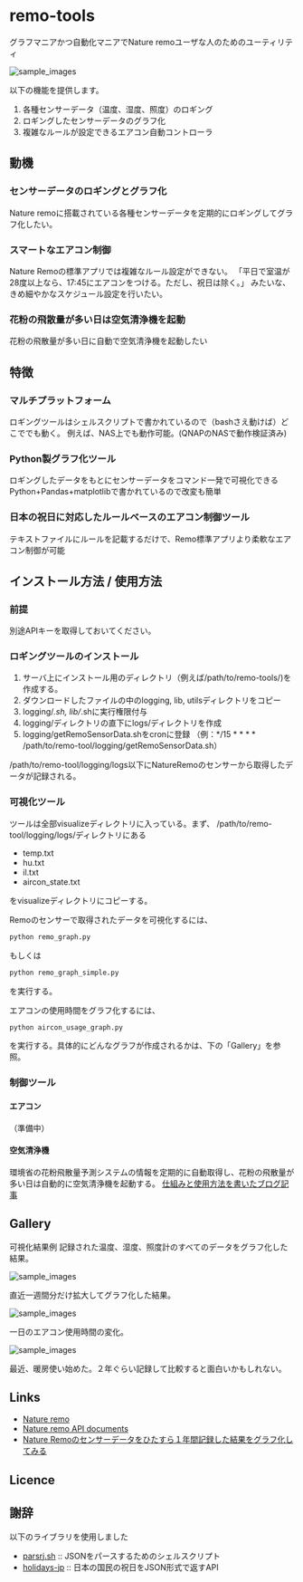 # remo-tools
 グラフマニアかつ自動化マニアでNature remoユーザな人のためのユーティリティ

![sample_images](https://github.com/mixsoda/remo-tools/blob/master/images/visualize_sensor_data_all.png?raw=true "sample")


以下の機能を提供します。
1. 各種センサーデータ（温度、湿度、照度）のロギング
2. ロギングしたセンサーデータのグラフ化
3. 複雑なルールが設定できるエアコン自動コントローラ

## 動機
### センサーデータのロギングとグラフ化
Nature remoに搭載されている各種センサーデータを定期的にロギングしてグラフ化したい。

### スマートなエアコン制御
Nature Remoの標準アプリでは複雑なルール設定ができない。
「平日で室温が28度以上なら、17:45にエアコンをつける。ただし、祝日は除く。」
みたいな、きめ細やかなスケジュール設定を行いたい。

### 花粉の飛散量が多い日は空気清浄機を起動
花粉の飛散量が多い日に自動で空気清浄機を起動したい

## 特徴
### マルチプラットフォーム
ロギングツールはシェルスクリプトで書かれているので（bashさえ動けば）どこででも動く。
例えば、NAS上でも動作可能。(QNAPのNASで動作検証済み)

### Python製グラフ化ツール
ロギングしたデータをもとにセンサーデータをコマンド一発で可視化できる
Python+Pandas+matplotlibで書かれているので改変も簡単

### 日本の祝日に対応したルールベースのエアコン制御ツール
テキストファイルにルールを記載するだけで、Remo標準アプリより柔軟なエアコン制御が可能

## インストール方法 / 使用方法
### 前提
別途APIキーを取得しておいてください。

### ロギングツールのインストール
1. サーバ上にインストール用のディレクトリ（例えば/path/to/remo-tools/)を作成する。
2. ダウンロードしたファイルの中のlogging, lib, utilsディレクトリをコピー
3. logging/*.sh, lib/*.shに実行権限付与
4. logging/ディレクトリの直下にlogs/ディレクトリを作成
5. logging/getRemoSensorData.shをcronに登録
（例：*/15 * * * * /path/to/remo-tool/logging/getRemoSensorData.sh）

/path/to/remo-tool/logging/logs以下にNatureRemoのセンサーから取得したデータが記録される。

### 可視化ツール
ツールは全部visualizeディレクトリに入っている。まず、
/path/to/remo-tool/logging/logs/ディレクトリにある
- temp.txt
- hu.txt
- il.txt
- aircon_state.txt

をvisualizeディレクトリにコピーする。

Remoのセンサーで取得されたデータを可視化するには、
```sh
python remo_graph.py
```
もしくは
```sh
python remo_graph_simple.py
```

を実行する。

エアコンの使用時間をグラフ化するには、
```sh
python aircon_usage_graph.py
```
を実行する。具体的にどんなグラフが作成されるかは、下の「Gallery」を参照。


### 制御ツール
#### エアコン
（準備中）

#### 空気清浄機
環境省の花粉飛散量予測システムの情報を定期的に自動取得し、花粉の飛散量が多い日は自動的に空気清浄機を起動する。
[仕組みと使用方法を書いたブログ記事](https://zlog.hateblo.jp/entry/2019/03/19/nature-remo-aircleaner)

## Gallery
可視化結果例
記録された温度、湿度、照度計のすべてのデータをグラフ化した結果。

![sample_images](https://github.com/mixsoda/remo-tools/blob/master/images/visualize_sensor_data_all.png?raw=true "sample")

直近一週間分だけ拡大してグラフ化した結果。

![sample_images](https://github.com/mixsoda/remo-tools/blob/master/images/visualize_sensor_data_week.png?raw=true "sample")

一日のエアコン使用時間の変化。

![sample_images](https://github.com/mixsoda/remo-tools/blob/master/images/air-con_optime.png?raw=true "sample")

最近、暖房使い始めた。２年ぐらい記録して比較すると面白いかもしれない。

## Links
- [Nature remo](https://nature.global/)
- [Nature remo API documents](https://developer.nature.global/)
- [Nature Remoのセンサーデータをひたすら１年間記録した結果をグラフ化してみる](https://zlog.hateblo.jp/entry/2018/11/08/200000)

## Licence

## 謝辞
以下のライブラリを使用しました
- [parsrj.sh](https://github.com/ShellShoccar-jpn/Parsrs) :: JSONをパースするためのシェルスクリプト
- [holidays-jp](https://github.com/holidays-jp) :: 日本の国民の祝日をJSON形式で返すAPI